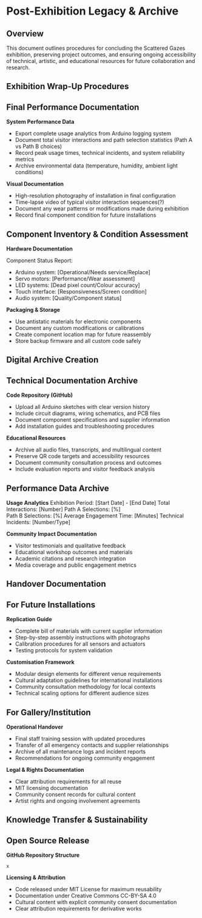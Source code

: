 # Post-Exhibition Legacy & Archive

## Overview

This document outlines procedures for  concluding the Scattered Gazes exhibition, preserving project outcomes, and ensuring ongoing accessibility of technical, artistic, and educational resources for future collaboration and research.

## Exhibition Wrap-Up Procedures

## Final Performance Documentation

**System Performance Data**
- Export complete usage analytics from Arduino logging system
- Document total visitor interactions and path selection statistics (Path A vs Path B choices)
- Record peak usage times, technical incidents, and system reliability metrics
- Archive environmental data (temperature, humidity, ambient light conditions)

**Visual Documentation**
- High-resolution photography of installation in final configuration
- Time-lapse video of typical visitor interaction sequences(?)
- Document any wear patterns or modifications made during exhibition
- Record final component condition for future installations

## Component Inventory & Condition Assessment
**Hardware Documentation**

Component Status Report:
- Arduino system: [Operational/Needs service/Replace]
- Servo motors: [Performance/Wear assessment]
- LED systems: [Dead pixel count/Colour accuracy]
- Touch interface: [Responsiveness/Screen condition]
- Audio system: [Quality/Component status]


**Packaging & Storage**
- Use antistatic materials for electronic components
- Document any custom modifications or calibrations
- Create component location map for future reassembly
- Store backup firmware and all custom code safely

## Digital Archive Creation

## Technical Documentation Archive

**Code Repository (GitHub)**
- Upload all Arduino sketches with clear version history
- Include circuit diagrams, wiring schematics, and PCB files
- Document component specifications and supplier information
- Add installation guides and troubleshooting procedures

**Educational Resources**

- Archive all audio files, transcripts, and multilingual content
- Preserve QR code targets and accessibility resources
- Document community consultation process and outcomes
- Include evaluation reports and visitor feedback analysis

## Performance Data Archive

**Usage Analytics**
Exhibition Period: [Start Date] - [End Date] 
Total Interactions: [Number] 
Path A Selections: [%]  
Path B Selections: [%] 
Average Engagement Time: [Minutes] 
Technical Incidents: [Number/Type] 

**Community Impact Documentation**
- Visitor testimonials and qualitative feedback
- Educational workshop outcomes and materials
- Academic citations and research integration
- Media coverage and public engagement metrics

## Handover Documentation

## For Future Installations
**Replication Guide**
- Complete bill of materials with current supplier information
- Step-by-step assembly instructions with photographs
- Calibration procedures for all sensors and actuators
- Testing protocols for system validation 

**Customisation Framework**
- Modular design elements for different venue requirements
- Cultural adaptation guidelines for international installations
- Community consultation methodology for local contexts
- Technical scaling options for different audience sizes

## For Gallery/Institution
**Operational Handover**
- Final staff training session with updated procedures
- Transfer of all emergency contacts and supplier relationships
- Archive of all maintenance logs and incident reports
- Recommendations for ongoing community engagement

**Legal & Rights Documentation**
- Clear attribution requirements for all reuse
- MIT licensing documentation
- Community consent records for cultural content
- Artist rights and ongoing involvement agreements

## Knowledge Transfer & Sustainability

## Open Source Release

**GitHub Repository Structure**
```
x
```

**Licensing & Attribution**
- Code released under MIT License for maximum reusability
- Documentation under Creative Commons CC-BY-SA 4.0
- Cultural content with explicit community consent documentation
- Clear attribution requirements for derivative works

